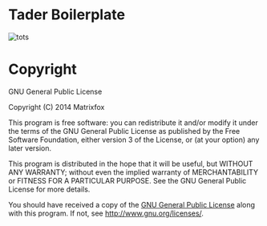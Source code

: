Tader Boilerplate
=================

![tots](https://media.giphy.com/media/ZuxQUHxE8GGXu/giphy.gif)

Copyright
=========
GNU General Public License

Copyright (C) 2014 Matrixfox

This program is free software: you can redistribute it and/or modify
it under the terms of the GNU General Public License as published by
the Free Software Foundation, either version 3 of the License, or
(at your option) any later version.

This program is distributed in the hope that it will be useful,
but WITHOUT ANY WARRANTY; without even the implied warranty of
MERCHANTABILITY or FITNESS FOR A PARTICULAR PURPOSE.  See the
GNU General Public License for more details.

You should have received a copy of the <a href='https://raw.github.com/matrixfox/Tader-Boilerplate/master/gpl.txt'>GNU General Public License</a>
along with this program.  If not, see <http://www.gnu.org/licenses/>.
